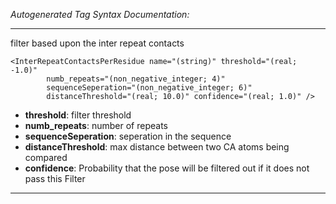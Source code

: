 _Autogenerated Tag Syntax Documentation:_

---
filter based upon the inter repeat contacts

```
<InterRepeatContactsPerResidue name="(string)" threshold="(real; -1.0)"
        numb_repeats="(non_negative_integer; 4)"
        sequenceSeperation="(non_negative_integer; 6)"
        distanceThreshold="(real; 10.0)" confidence="(real; 1.0)" />
```

-   **threshold**: filter threshold
-   **numb_repeats**: number of repeats
-   **sequenceSeperation**: seperation in the sequence
-   **distanceThreshold**: max distance between two CA atoms being compared
-   **confidence**: Probability that the pose will be filtered out if it does not pass this Filter

---
